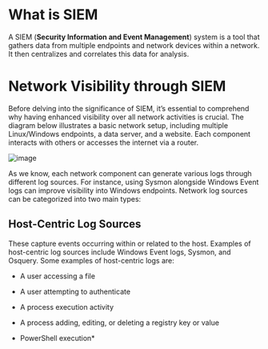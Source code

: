 
# What is SIEM
A SIEM (**Security Information and Event Management**) system is a tool that gathers data from multiple endpoints and network devices within a network. It then centralizes and correlates this data for analysis.

# Network Visibility through SIEM

Before delving into the significance of SIEM, it’s essential to comprehend why having enhanced visibility over all network activities is crucial. The diagram below illustrates a basic network setup, including multiple Linux/Windows endpoints, a data server, and a website. Each component interacts with others or accesses the internet via a router.

![image](https://github.com/user-attachments/assets/922d7aa2-1241-41ec-b79e-f04e2df6fc66)

As we know, each network component can generate various logs through different log sources. For instance, using Sysmon alongside Windows Event logs can improve visibility into Windows endpoints. Network log sources can be categorized into two main types:

## Host-Centric Log Sources
These capture events occurring within or related to the host. Examples of host-centric log sources include Windows Event logs, Sysmon, and Osquery. Some examples of host-centric logs are:

- A user accessing a file

- A user attempting to authenticate

- A process execution activity

- A process adding, editing, or deleting a registry key or value

- PowerShell execution*

